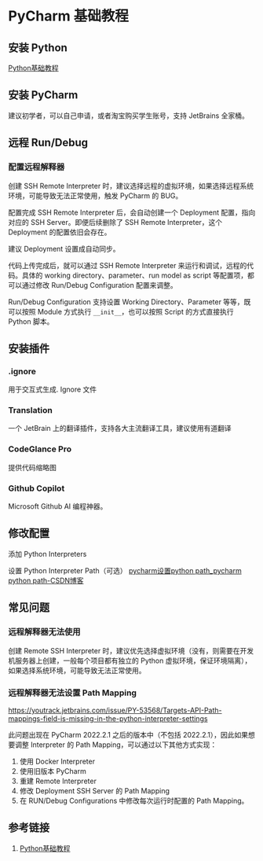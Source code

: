 # PyCharm 基础教程


## 安装 Python

[Python基础教程](work/programming/Python/Python基础教程.md)

## 安装 PyCharm

建议初学者，可以自己申请，或者淘宝购买学生账号，支持 JetBrains 全家桶。

## 远程 Run/Debug

### 配置远程解释器

创建 SSH Remote Interpreter 时，建议选择远程的虚拟环境，如果选择远程系统环境，可能导致无法正常使用，触发 PyCharm 的 BUG。

配置完成 SSH Remote  Interpreter 后，会自动创建一个 Deployment 配置，指向对应的 SSH Server。即便后续删除了 SSH Remote Interpreter，这个 Deployment 的配置依旧会存在。

建议 Deployment 设置成自动同步。

代码上传完成后，就可以通过 SSH Remote Interpreter 来运行和调试，远程的代码。具体的 working directory、parameter、run model as script 等配置项，都可以通过修改 Run/Debug Configuration 配置来调整。

Run/Debug Configuration 支持设置 Working Directory、Parameter 等等，既可以按照 Module 方式执行 `__init__`，也可以按照 Script 的方式直接执行 Python 脚本。
## 安装插件

### .ignore

用于交互式生成. Ignore 文件

### Translation

一个 JetBrain 上的翻译插件，支持各大主流翻译工具，建议使用有道翻译

### CodeGlance Pro

提供代码缩略图

### Github Copilot

Microsoft Github AI 编程神器。

## 修改配置


添加 Python Interpreters

设置 Python Interpreter Path（可选）
[pycharm设置python path\_pycharm python path-CSDN博客](https://blog.csdn.net/roughman9999/article/details/79458262)

## 常见问题


### 远程解释器无法使用

创建 Remote SSH Interpreter 时，建议优先选择虚拟环境（没有，则需要在开发机服务器上创建，一般每个项目都有独立的 Python 虚拟环境，保证环境隔离），如果选择系统环境，可能导致无法正常使用。


### 远程解释器无法设置 Path Mapping

https://youtrack.jetbrains.com/issue/PY-53568/Targets-API-Path-mappings-field-is-missing-in-the-python-interpreter-settings

此问题出现在 PyCharm 2022.2.1 之后的版本中（不包括 2022.2.1），因此如果想要调整 Interpreter 的 Path Mapping，可以通过以下其他方式实现：
1. 使用 Docker Interpreter
2. 使用旧版本 PyCharm
3. 重建 Remote Interpreter
4. 修改 Deployment SSH Server 的 Path Mapping
5. 在 RUN/Debug Configurations 中修改每次运行时配置的 Path Mapping。

## 参考链接

1. [Python基础教程](work/programming/Python/Python基础教程.md)